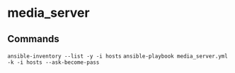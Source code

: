 # media_server


## Commands
`ansible-inventory --list -y -i hosts`
`ansible-playbook media_server.yml -k -i hosts --ask-become-pass`
